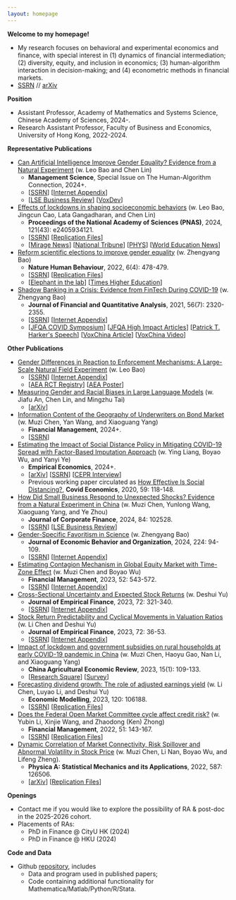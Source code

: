 ```yaml
---
layout: homepage
---
```


**Welcome to my homepage!**
- My research focuses on behavioral and experimental economics and finance, with special interest in (1) dynamics of financial intermediation; (2) diversity, equity, and inclusion in economics; (3) human-algorithm interaction in decision-making; and (4) econometric methods in financial markets.
- [SSRN](https://papers.ssrn.com/sol3/cf_dev/AbsByAuth.cfm?per_id=3911606) // [arXiv](https://arxiv.org/a/huang_d_2.html)

**Position**
- Assistant Professor, Academy of Mathematics and Systems Science, Chinese Academy of Sciences, 2024-.
- Research Assistant Professor, Faculty of Business and Economics, University of Hong Kong, 2022-2024.

**Representative Publications**
- [Can Artificial Intelligence Improve Gender Equality? Evidence from a Natural Experiment](https://doi.org/10.1287/mnsc.2022.02787) (w. Leo Bao and Chen Lin)
  - **Management Science**, Special Issue on The Human-Algorithm Connection, 2024+.
  - [[SSRN](https://papers.ssrn.com/sol3/papers.cfm?abstract_id=4202239)] [[Internet Appendix](https://drive.google.com/file/d/1Yaf4x2YbWzlTHI7Mo__xq9jlml1OgyYI/view?usp=sharing)]
  - [[LSE Business Review](https://blogs.lse.ac.uk/businessreview/2024/03/06/ai-teaching-can-help-reduce-gender-performance-gaps-in-education/)] [[VoxDev](https://voxdev.org/topic/education/improving-learning-efficacy-and-equality-ai-training)]
- [Effects of lockdowns in shaping socioeconomic behaviors](https://doi.org/10.1073/pnas.2405934121) (w. Leo Bao, Jingcun Cao, Lata Gangadharan, and Chen Lin)
  - **Proceedings of the National Academy of Sciences (PNAS)**, 2024, 121(43): e2405934121.
  - [[SSRN]()] [[Replication Files](https://osf.io/a3ywv/)]
  - [[Mirage News](https://www.miragenews.com/research-unveils-lockdowns-impact-on-1340546/)] [[National Tribune](https://www.nationaltribune.com.au/new-study-reveals-the-effects-of-lockdowns-in-shaping-socioeconomic-behaviours/)] [[PHYS](https://phys.org/news/2024-10-reveals-effects-lockdowns-socioeconomic-behaviors.html)] [[World Education News](https://www.findworldedu.com/2024/new-study-reveals-the-effects-of-lockdowns-in-shaping-socioeconomic-behaviours.html)]
- [Reform scientific elections to improve gender equality](https://www.nature.com/articles/s41562-022-01322-w) (w. Zhengyang Bao)
  - **Nature Human Behaviour**, 2022, 6(4): 478-479.
  -  [[SSRN](https://papers.ssrn.com/sol3/papers.cfm?abstract_id=4060205)] [[Replication Files](https://osf.io/gvy9c/)]
  - [[Elephant in the lab](https://elephantinthelab.org/gender-disparity-in-science/)] [[Times Higher Education](https://www.timeshighereducation.com/blog/china-must-do-more-support-gender-equality-science)]
- [Shadow Banking in a Crisis: Evidence from FinTech During COVID-19](https://doi.org/10.1017/S0022109021000430) (w. Zhengyang Bao)
  - **Journal of Financial and Quantitative Analysis**, 2021, 56(7): 2320-2355.
  - [[SSRN](https://papers.ssrn.com/sol3/papers.cfm?abstract_id=3734770)] [[Internet Appendix](https://drive.google.com/file/d/1xmnwf_dNR22ohyOeyFoZBCG_6OGv9Gvm/view?usp=sharing)]
  - [[JFQA COVID Symposium](https://jfqa.org/jfqa-home/covid-symposium/)] [[JFQA High Impact Articles](https://www.cambridge.org/core/journals/journal-of-financial-and-quantitative-analysis/jfqa-high-impact-articles?utm_source=hootsuite&amp;utm_medium=Twitter&amp;utm_term=JFQA%20high%20impact%20-%20June%202019&amp;utm_content=JFQA%20high%20impact%20-%20June%202019&amp;utm_campaign=JFQA%20high%20impact%20-%20June%202019)] [[Patrick T. Harker's Speech](https://youtu.be/KGbMgL1M6E4?t=572)] [[VoxChina Article](http://voxchina.org/show-3-241.html)] [[VoxChina Video](https://www.bilibili.com/video/BV19W4y1E7wb/?share_source=copy_web&vd_source=6fe0b780aebbbf34e61336bcabb5353a)]

**Other Publications**
- [Gender Differences in Reaction to Enforcement Mechanisms: A Large-Scale Natural Field Experiment](https://papers.ssrn.com/sol3/papers.cfm?abstract_id=3641282) (w. Leo Bao)
  - [[SSRN](https://papers.ssrn.com/sol3/papers.cfm?abstract_id=3641282)] [[Internet Appendix](https://drive.google.com/file/d/1tpA5k_htPn27juShLqt8xYgwvCnz9bg2/view?usp=sharing)]
  - [[AEA RCT Registry](https://www.socialscienceregistry.org/trials/6095)] [[AEA Poster](https://drive.google.com/file/d/1Z07VqEaj4esoc-p2QGVNUj8zuDDYhNs4/view?usp=sharing)] 
- [Measuring Gender and Racial Biases in Large Language Models]() (w. Jiafu An, Chen Lin, and Mingzhu Tai)
  -  [[arXiv](https://arxiv.org/abs/2403.15281)] 
- [Information Content of the Geography of Underwriters on Bond Market](https://papers.ssrn.com/sol3/papers.cfm?abstract_id=4095555) (w. Muzi Chen, Yan Wang, and Xiaoguang Yang)
  - **Financial Management**, 2024+.
  - [[SSRN](https://papers.ssrn.com/sol3/papers.cfm?abstract_id=4095555)] 
- [Estimating the Impact of Social Distance Policy in Mitigating COVID-19 Spread with Factor-Based Imputation Approach](https://doi.org/10.1007/s00181-024-02649-1) (w. Ying Liang, Boyao Wu, and Yanyi Ye)
  - **Empirical Economics**, 2024+.
  - [[arXiv](https://arxiv.org/abs/2405.12180)] [[SSRN](https://papers.ssrn.com/sol3/papers.cfm?abstract_id=3680321)] [[CEPR Interview](https://www.youtube.com/watch?v=K6GAchZP9E8&t=1s&ab_channel=CEPR%26VideoVox)] 
  - Previous working paper circulated as [How Effective Is Social Distancing?](https://mailchi.mp/cepr/press-release-covid-economics-vetted-and-real-time-papers-59), **Covid Economics**, 2020, 59: 118-148.
- [How Did Small Business Respond to Unexpected Shocks? Evidence from a Natural Experiment in China](https://doi.org/10.1016/j.jcorpfin.2023.102528) (w. Muzi Chen, Yunlong Wang, Xiaoguang Yang, and Ye Zhou)
  -  **Journal of Corporate Finance**, 2024, 84: 102528.
  -  [[SSRN](https://papers.ssrn.com/sol3/papers.cfm?abstract_id=4044677)] [[LSE Business Review](https://blogs.lse.ac.uk/businessreview/2024/01/10/how-a-managers-biases-influence-their-firms-response-to-shocks/)]
- [Gender-Specific Favoritism in Science](https://doi.org/10.1016/j.jebo.2023.07.011) (w. Zhengyang Bao)
  - **Journal of Economic Behavior and Organization**, 2024, 224: 94-109.
  - [[SSRN](https://papers.ssrn.com/sol3/papers.cfm?abstract_id=4163680)] [[Internet Appendix](https://drive.google.com/file/d/1NbPASga_Fd6_AGsISks2ra4r-N5MhbXT/view?usp=sharing)]
- [Estimating Contagion Mechanism in Global Equity Market with Time-Zone Effect](https://onlinelibrary.wiley.com/doi/10.1111/fima.12430) (w. Muzi Chen and Boyao Wu)
  - **Financial Management**, 2023, 52: 543-572.
  - [[SSRN](https://papers.ssrn.com/sol3/papers.cfm?abstract_id=3491596)] [[Internet Appendix](https://drive.google.com/file/d/1A4l217LoTxaGwZRPFHTgodUgbGNhmRYB/view?usp=sharing)]
- [Cross-Sectional Uncertainty and Expected Stock Returns](https://www.sciencedirect.com/science/article/abs/pii/S092753982300035X) (w. Deshui Yu)
  - **Journal of Empirical Finance**, 2023, 72: 321-340.
  - [[SSRN](https://papers.ssrn.com/sol3/papers.cfm?abstract_id=3907264)] [[Internet Appendix](https://drive.google.com/file/d/1qXQaJqHFTv_A-f5Fd8s0S3Dq-CyUIG6B/view?usp=share_link)]
- [Stock Return Predictability and Cyclical Movements in Valuation Ratios](https://doi.org/10.1016/j.jempfin.2023.02.004) (w. Li Chen and Deshui Yu)
  - **Journal of Empirical Finance**, 2023, 72: 36-53.
  - [[SSRN](https://papers.ssrn.com/sol3/papers.cfm?abstract_id=3755710)] [[Internet Appendix](https://drive.google.com/file/d/192zhwxNL7MBcDgQOdFHPtKJmokLBwabY/view?usp=sharing)]
- [Impact of lockdown and government subsidies on rural households at early COVID-19 pandemic in China](https://www.emerald.com/insight/content/doi/10.1108/CAER-12-2021-0239/full/html) (w. Muzi Chen, Haoyu Gao, Nan Li, and Xiaoguang Yang)
  - **China Agricultural Economic Review**, 2023, 15(1): 109-133.
  - [[Research Square](https://www.researchsquare.com/article/rs-2290835/v1)] [[Survey](https://drive.google.com/file/d/1iDa2jChZVco6E6qco15R788VK6hqAMq4/view?usp=drive_link)]
- [Forecasting dividend growth: The role of adjusted earnings yield](https://www.sciencedirect.com/science/article/pii/S0264999322004254)  (w. Li Chen, Luyao Li, and Deshui Yu)
  - **Economic Modelling**, 2023, 120: 106188.
  - [[SSRN](https://papers.ssrn.com/sol3/papers.cfm?abstract_id=3783056)] [[Replication Files](https://github.com/difang-huang/smoothing-adjustment)]
- [Does the Federal Open Market Committee cycle affect credit risk?](https://doi.org/10.1111/fima.12364) (w. Yubin Li, Xinjie Wang, and Zhaodong (Ken) Zhong)
  - **Financial Management**, 2022, 51: 143-167.
  - [[SSRN](https://papers.ssrn.com/sol3/papers.cfm?abstract_id=3512662)] [[Replication Files](https://github.com/difang-huang/fomc-cycle)]
- [Dynamic Correlation of Market Connectivity, Risk Spillover and Abnormal Volatility in Stock Price](https://www.sciencedirect.com/science/article/abs/pii/S0378437121007792) (w. Muzi Chen, Li Nan, Boyao Wu, and Lifeng Zheng).
  - **Physica A: Statistical Mechanics and its Applications**, 2022, 587: 126506.
  - [[arXiv](https://arxiv.org/abs/2403.19363)] [[Replication Files](https://github.com/difang-huang/dynamic-correlation)]

**Openings**
- Contact me if you would like to explore the possibility of RA & post-doc in the 2025-2026 cohort.
- Placements of RAs:
  - PhD in Finance @ CityU HK (2024)
  - PhD in Finance @ HKU (2024)

**Code and Data**
- Github [repository](https://github.com/difang-huang?tab=repositories), includes
  -  Data and program used in published papers;
  -  Code containing additional functionality for Mathematica/Matlab/Python/R/Stata.
